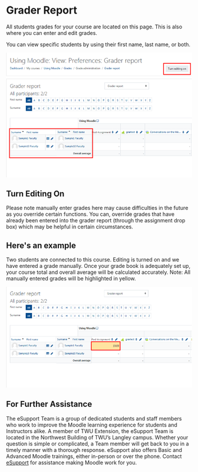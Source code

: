 # Grader Report

All students grades for your course are located on this page. This is also where you can enter and edit grades.

You can view specific students by using their first name, last name, or both.

![](../.gitbook/assets/grader-reporter-1.png)

## Turn Editing On

Please note manually enter grades here may cause difficulties in the future as you override certain functions. You can, override grades that have already been entered into the grader report \(through the assignment drop box\) which may be helpful in certain circumstances.

## Here's an example

Two students are connected to this course. Editing is turned on and we have entered a grade manually. Once your grade book is adequately set up, your course total and overall average will be calculated accurately. Note: All manually entered grades will be highlighted in yellow.

![](../.gitbook/assets/grader-reporter-2.png)

## For Further Assistance

The eSupport Team is a group of dedicated students and staff members who work to improve the Moodle learning experience for students and Instructors alike. A member of TWU Extension, the eSupport Team is located in the Northwest Building of TWU’s Langley campus. Whether your question is simple or complicated, a Team member will get back to you in a timely manner with a thorough response. eSupport also offers Basic and Advanced Moodle trainings, either in-person or over the phone. Contact [eSupport](https://trinitywestern.teamdynamix.com/TDClient/Requests/ServiceDet?ID=16141) for assistance making Moodle work for you.

